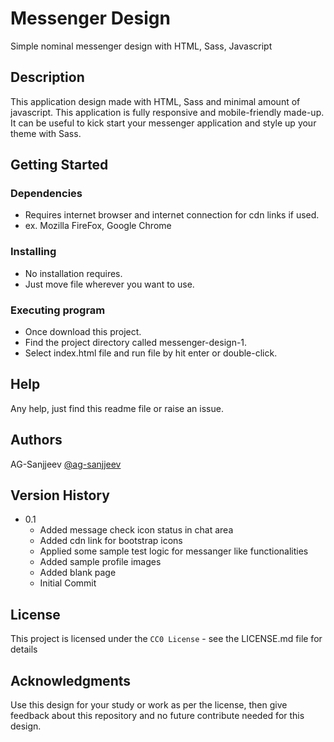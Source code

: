 # Messenger Design

Simple nominal messenger design with HTML, Sass, Javascript

## Description

This application design made with HTML, Sass and minimal amount of javascript.
This application is fully responsive and mobile-friendly made-up.
It can be useful to kick start your messenger application and style up your theme with Sass.

## Getting Started

### Dependencies

* Requires internet browser and internet connection for cdn links if used.
* ex. Mozilla FireFox, Google Chrome

### Installing

* No installation requires.
* Just move file wherever you want to use.

### Executing program

* Once download this project.
* Find the project directory called messenger-design-1.
* Select index.html file and run file by hit enter or double-click.

## Help

Any help, just find this readme file or raise an issue.

## Authors

AG-Sanjjeev
[@ag-sanjjeev](https://github.com/ag-sanjjeev)

## Version History

* 0.1
	* Added message check icon status in chat area
	* Added cdn link for bootstrap icons
	* Applied some sample test logic for messanger like functionalities
	* Added sample profile images
	* Added blank page
	* Initial Commit


## License

This project is licensed under the `CC0 License` - see the LICENSE.md file for details

## Acknowledgments

Use this design for your study or work as per the license, then give feedback about this repository and no future contribute needed for this design.
